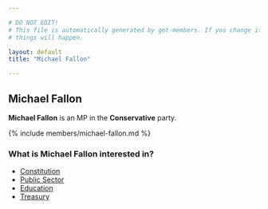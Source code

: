 ```yaml
---

# DO NOT EDIT!
# This file is automatically generated by get-members. If you change it, bad
# things will happen.

layout: default
title: "Michael Fallon"

---
```


## Michael Fallon

**Michael Fallon** is an MP in the **Conservative** party.

{% include members/michael-fallon.md %}

### What is Michael Fallon interested in?


* [Constitution](/interests/constitution.html)
* [Public Sector](/interests/public-sector.html)
* [Education](/interests/education.html)
* [Treasury](/interests/treasury.html)
